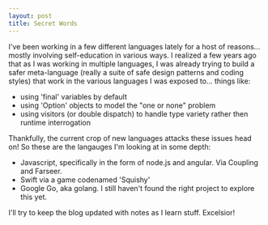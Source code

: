 ```yaml
---
layout: post
title: Secret Words
---
```


I've been working in a few different languages lately for a host of reasons... mostly involving self-education in various ways. I realized a few years ago that as I was working in multiple languages, I was already trying to build a safer meta-language (really a suite of safe design patterns and coding styles) that work in the various languages I was exposed to... things like:

- using 'final' variables by default
- using 'Option' objects to model the "one or none" problem
- using visitors (or double dispatch) to handle type variety rather then runtime interrogation

Thankfully, the current crop of new languages attacks these issues head on! So these are the langauges I'm looking at in some depth:

- Javascript, specifically in the form of node.js and angular. Via Coupling and Farseer.
- Swift via a game codenamed 'Squishy'
- Google Go, aka golang. I still haven't found the right project to explore this yet.

I'll try to keep the blog updated with notes as I learn stuff. Excelsior!
